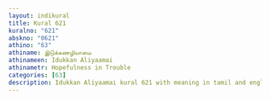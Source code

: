 ```yaml
---
layout: indikural
title: Kural 621
kuralno: "621"
abskno: "0621"
athino: "63"
athiname: இடுக்கணழியாமை
athinameen: Idukkan Aliyaamai
athinametr: Hopefulness in Trouble
categories: [63]
description: Idukkan Aliyaamai kural 621 with meaning in tamil and english 
---
```


